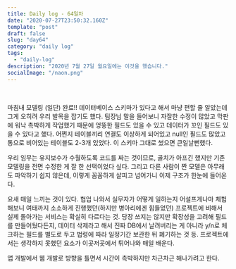 ```yaml
---
title: Daily log - 64일차
date: "2020-07-27T23:50:32.160Z"
template: "post"
draft: false
slug: "day64"
category: "daily log"
tags:
  - "daily-log"
description: "2020년 7월 27일 월요일에는 이것을 했습니다."
socialImage: "/naon.png"
---
```


<br>

마침내 모델링 (일단) 완료!! 데이터베이스 스키마가 있다고 해서 마냥 편할 줄 알았는데 그게 오히려 우리 발목을 잡기도 했다. 팀장님 말을 들어보니 자잘한 수정이 많았고 막판에 워낙 촉박하게 작업했기 때문에 엉뚱한 필드도 있을 수 있고 데이터가 꼬인 필드도 있을 수 있다고 했다. 어쩐지 테이블끼리 연결도 이상하게 되어있고 null인 필드도 많았고 통으로 비어있는 테이블도 2-3개 있었다. 이 스키마 그대로 썼으면 큰일날뻔했다.

우리 임무는 유지보수가 수월하도록 코드를 짜는 것이므로, 골치가 아프긴 했지만 기존 모델링을 전면 수정한 게 잘 한 선택이었다 싶다. 그리고 다른 사람이 짠 모델은 아무래도 파악하기 쉽지 않은데, 이렇게 꼼꼼하게 살피고 넘어가니 이제 구조가 한눈에 들어온다. 

요새 매일 느끼는 것이 있다. 협업 나와서 실무자가 어떻게 일하는지 어설프게나마 체험해보니 여태까지 소소하게 진행했던(하지만 병아리에겐 힘들었던) 프로젝트에 비해서 실제 돌아가는 서비스는 확실히 다르다는 것. 당장 쓰지는 않지만 확장성을 고려해 필드를 만들어뒀다든지, 데이터 삭제라고 해서 진짜 DB에서 날려버리는 게 아니라 y/n로 체크하는 필드를 별도로 두고 법령에 따라 일정기간 보관한 뒤 폐기하는 것 등. 프로젝트에서는 생각하지 못했던 요소가 이곳저곳에서 튀어나와 매일 배운다.

앱 개발에서 웹 개발로 방향을 틀면서 시간이 촉박하지만 차근차근 해나가려고 한다.